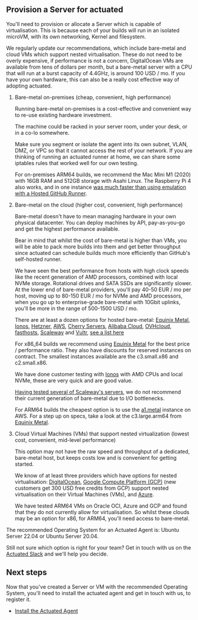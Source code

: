 ## Provision a Server for actuated

You'll need to provision or allocate a Server which is capable of virtualisation. This is because each of your builds will run in an isolated microVM, with its own networking, Kernel and filesystem.

We regularly update our recommendations, which include bare-metal and cloud VMs which support nested virtualisation. These do not need to be overly expensive, if performance is not a concern, DigitalOcean VMs are available from tens of dollars per month, but a bare-metal server with a CPU that will run at a burst capacity of 4.4GHz, is around 100 USD / mo. If you have your own hardware, this can also be a really cost effective way of adopting actuated.

1. Bare-metal on-premises (cheap, convenient, high performance)

    Running bare-metal on-premises is a cost-effective and convenient way to re-use existing hardware investment.

    The machine could be racked in your server room, under your desk, or in a co-lo somewhere.

    Make sure you segment or isolate the agent into its own subnet, VLAN, DMZ, or VPC so that it cannot access the rest of your network. If you are thinking of running an actuated runner at home, we can share some iptables rules that worked well for our own testing.

    For on-premises ARM64 builds, we recommend the Mac Mini M1 (2020) with 16GB RAM and 512GB storage with Asahi Linux. The Raspberry Pi 4 also works, and in one instance [was much faster than using emulation with a Hosted GitHub Runner](https://twitter.com/alexellisuk/status/1583092051398524928?s=20&t=2SelTpdc5idJLmayIu3Djw).

2. Bare-metal on the cloud (higher cost, convenient, high performance)

    Bare-metal doesn't have to mean managing hardware in your own physical datacenter. You can deploy machines by API, pay-as-you-go and get the highest performance available.
    
    Bear in mind that whilst the cost of bare-metal is higher than VMs, you will be able to pack more builds into them and get better throughput since actuated can schedule builds much more efficiently than GitHub's self-hosted runner.

    We have seen the best performance from hosts with high clock speeds like the recent generation of AMD processors, combined with local NVMe storage. Rotational drives and SATA SSDs are significantly slower. At the lower end of bare-metal providers, you'll pay 40-50 EUR / mo per host, moving up to 80-150 EUR / mo for NVMe and AMD processors, when you go up to enterprise-grade bare-metal with 10Gbit uplinks, you'll be more in the range of 500-1500 USD / mo.

    There are at least a dozen options for hosted bare-metal: [Equinix Metal](https://deploy.equinix.com/), [Ionos](https://ionos.co.uk), [Hetzner](https://hetzner.com), [AWS](https://aws.amazon.com/), [Cherry Servers](https://www.cherryservers.com/), [Alibaba Cloud](https://eu.alibabacloud.com/en), [OVHcloud](https://www.ovhcloud.com/en-gb/bare-metal/rise/), [fasthosts](https://www.fasthosts.co.uk/), [Scaleway](https://scaleway.com) and [Vultr](https://www.vultr.com/), [see a list here](https://github.com/alexellis/awesome-baremetal#bare-metal-cloud)
    
    For x86_64 builds we recommend using [Equinix Metal](https://deploy.equinix.com/) for the best price / performance ratio. They also have discounts for reserved instances on contract. The smallest instances available are the c3.small.x86 and c2.small.x86.

    We have done customer testing with [Ionos](https://ionos.co.uk) with AMD CPUs and local NVMe, these are very quick and are good value.

    [Having tested several of Scaleway's servers](https://twitter.com/alexellisuk/status/1605866713815437312?s=20&t=JGh5fGZJWklLTCTVkTVElg), we do not recommend their current generation of bare-metal due to I/O bottlenecks.

    For ARM64 builds the cheapest option is to use the [a1.metal](https://aws.amazon.com/ec2/instance-types/a1/) instance on AWS. For a step up on specs, take a look at the c3.large.arm64 from [Equinix Metal](https://metal.equinix.com/).

3. Cloud Virtual Machines (VMs) that support nested virtualization (lowest cost, convenient, mid-level performance)

    This option may not have the raw speed and throughput of a dedicated, bare-metal host, but keeps costs low and is convenient for getting started.

    We know of at least three providers which have options for nested virtualisation: [DigitalOcean](https://m.do.co/c/8d4e75e9886f), [Google Compute Platform (GCP)](https://cloud.google.com/compute) (new customers get 300 USD free credits from GCP) support nested virtualisation on their Virtual Machines (VMs), and [Azure](https://azure.com/).

    We have tested ARM64 VMs on Oracle OCI, Azure and GCP and found that they do not currently allow for virtualisation. So whilst these clouds may be an option for x86, for ARM64, you'll need access to bare-metal.

The recommended Operating System for an Actuated Agent is: Ubuntu Server 22.04 or Ubuntu Server 20.04.

Still not sure which option is right for your team? Get in touch with us on the [Actuated Slack](https://self-actuated.slack.com) and we'll help you decide.

## Next steps

Now that you've created a Server or VM with the recommended Operating System, you'll need to install the actuated agent and get in touch with us, to register it.

* [Install the Actuated Agent](/install-agent.md)
